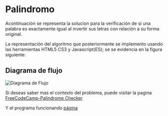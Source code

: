 # Palindromo

Acontinuación se representa la solucion para la verificación de si una palabra es exactamente igual al invertir sus letras 
con relación a su forma original.

La representación del algoritmo que posteriormente se implemento usando las herramientas HTML5 CS3 y Javascript(ES); se
se evidencia en la figura siguiente:

## **Diagrama de flujo**

![Diagrama de Flujo](https://github.com/AndersonDGueC/palindrom112/blob/master/imgArch_readme/palindromo.png)

Si deseas saber mas el contexto del problema, puede visitar la pagina [FreeCodeCamp-Palindrome Checker](https://www.freecodecamp.org/learn/javascript-algorithms-and-data-structures/javascript-algorithms-and-data-structures-projects/palindrome-checker)

Y el programa funcionando [página](https://andersondguec.github.io/palindrom112/)
